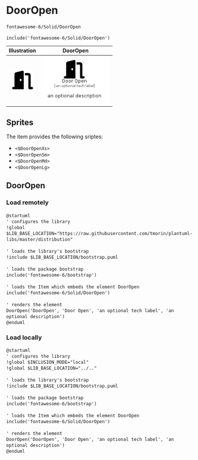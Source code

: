 # DoorOpen


```text
fontawesome-6/Solid/DoorOpen
```

```text
include('fontawesome-6/Solid/DoorOpen')
```



| Illustration | DoorOpen |
| :---: | :---: |
| ![illustration for Illustration](../../fontawesome-6/Solid/DoorOpen.png) | ![illustration for DoorOpen](../../fontawesome-6/Solid/DoorOpen.Local.png) |



## Sprites
The item provides the following sriptes:

- `<$DoorOpenXs>`
- `<$DoorOpenSm>`
- `<$DoorOpenMd>`
- `<$DoorOpenLg>`





## DoorOpen

### Load remotely
```plantuml
@startuml
' configures the library
!global $LIB_BASE_LOCATION="https://raw.githubusercontent.com/tmorin/plantuml-libs/master/distribution"

' loads the library's bootstrap
!include $LIB_BASE_LOCATION/bootstrap.puml

' loads the package bootstrap
include('fontawesome-6/bootstrap')

' loads the Item which embeds the element DoorOpen
include('fontawesome-6/Solid/DoorOpen')

' renders the element
DoorOpen('DoorOpen', 'Door Open', 'an optional tech label', 'an optional description')
@enduml
```

### Load locally
```plantuml
@startuml
' configures the library
!global $INCLUSION_MODE="local"
!global $LIB_BASE_LOCATION="../.."

' loads the library's bootstrap
!include $LIB_BASE_LOCATION/bootstrap.puml

' loads the package bootstrap
include('fontawesome-6/bootstrap')

' loads the Item which embeds the element DoorOpen
include('fontawesome-6/Solid/DoorOpen')

' renders the element
DoorOpen('DoorOpen', 'Door Open', 'an optional tech label', 'an optional description')
@enduml
```

